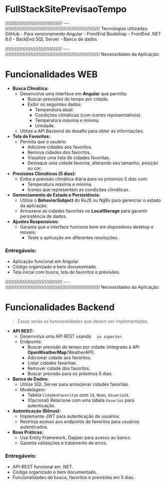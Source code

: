 # FullStackSitePrevisaoTempo

//////////////////////////////////// --- ////////////////////////////////////////////////////////////
Tecnologias utilizadas:
GitHub - Para versionamento
Angular - FrontEnd
Bootstrap - FrontEnd
.NET 8.0 - BackEnd
SQL Server - Banco de dados

//////////////////////////////////// --- ////////////////////////////////////////////////////////////
Necessidades da Aplicação:

# Funcionalidades WEB

- **Busca Climática:**
    - Desenvolva uma interface em **Angular** que permita:
        - Buscar previsões do tempo por cidade.
        - Exibir os seguintes dados:
            - Temperatura atual.
            - Condições climáticas (com ícones representativos).
            - Temperatura máxima e mínima.
            - Umidade.
    - Utilize a API Backend do desafio para obter as informações.
- **Tela de Favoritos:**
    - Permita que o usuário:
        - Adicione cidades aos favoritos.
        - Remova cidades dos favoritos.
        - Visualize uma lista de cidades favoritas.
        - Destaque uma cidade favorita, alterando seu tamanho, posição ou cor.
- **Previsões Climáticas (5 dias):**
    - Exiba a previsão climática diária para os próximos 5 dias com:
        - Temperatura máxima e mínima.
        - Ícones que representem as condições climáticas.
- **Gerenciamento de Estado e Persistência:**
    - Utilize o **BehaviorSubject** do RxJS ou NgRx para gerenciar o estado da aplicação.
    - Armazene as cidades favoritas no **LocalStorage** para garantir persistência de dados.
- **Ajustes Responsivos:**
    - Garanta que a interface funcione bem em dispositivos desktop e móveis:
        - Teste a aplicação em diferentes resoluções.

### Entregáveis:

- Aplicação funcional em Angular.
- Código organizado e bem documentado.
- Tela inicial com busca, tela de favoritos e previsões.

//////////////////////////////////// --- ////////////////////////////////////////////////////////////
Necessidades da Aplicação:

# Funcionalidades Backend

> Essas serão as funcionalidades que devem ser implementadas.
> 
- **API REST:**
    - Desenvolva uma API REST usando `  ou superior`.
    - Endpoints:
        - Buscar previsão do tempo por cidade (integrado à API **OpenWeatherMap**/WeatherAPI).
        - Adicionar cidade aos favoritos.
        - Listar cidades favoritas.
        - Remover cidade dos favoritos.
        - Buscar previsão para os próximos 5 dias.
- **Banco de Dados:**
    - Utilize SQL Server para armazenar cidades favoritas.
    - Modelagem:
        - Tabela `CidadesFavoritas` com `Id`, `Nome`, `UsuarioId`.
        - (Opcional) Relacione com uma tabela `Usuarios` para autenticação.
- **Autenticação (Bônus):**
    - Implemente JWT para autenticação de usuários.
    - Restrinja acesso aos endpoints de favoritos para usuários autenticados.
- **Boas Práticas:**
    - Use Entity Framework, Dapper para acesso ao banco.
    - Garanta validações e tratamento de erros.

### Entregáveis:

- API-REST funcional em .NET.
- Código organizado e bem documentado.
- Funcionalidades de busca, favoritos e previsões em 5 dias.
